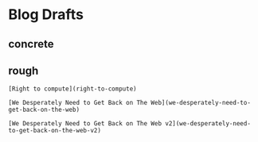 # Blog Drafts

## concrete


## rough

	[Right to compute](right-to-compute)	
	
	[We Desperately Need to Get Back on The Web](we-desperately-need-to-get-back-on-the-web)
	
	[We Desperately Need to Get Back on The Web v2](we-desperately-need-to-get-back-on-the-web-v2)
